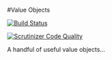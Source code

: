 #Value Objects

[![Build Status](https://travis-ci.org/mannion007/value-objects.svg?branch=master)](https://travis-ci.org/mannion007/value-objects)

[![Scrutinizer Code Quality](https://scrutinizer-ci.com/g/mannion007/value-objects/badges/quality-score.png?b=master)](https://scrutinizer-ci.com/g/mannion007/value-objects/?branch=master)

A handful of useful value objects...